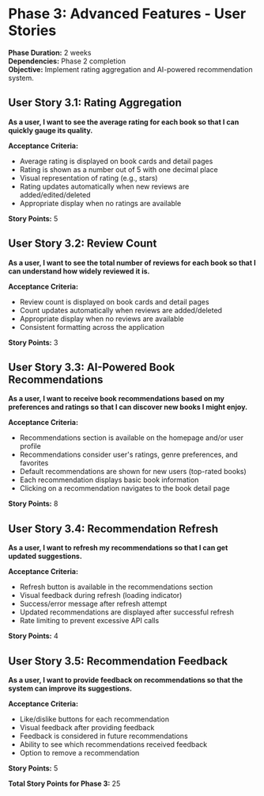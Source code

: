 # Phase 3: Advanced Features - User Stories

**Phase Duration:** 2 weeks  
**Dependencies:** Phase 2 completion  
**Objective:** Implement rating aggregation and AI-powered recommendation system.

## User Story 3.1: Rating Aggregation

**As a user, I want to see the average rating for each book so that I can quickly gauge its quality.**

**Acceptance Criteria:**
- Average rating is displayed on book cards and detail pages
- Rating is shown as a number out of 5 with one decimal place
- Visual representation of rating (e.g., stars)
- Rating updates automatically when new reviews are added/edited/deleted
- Appropriate display when no ratings are available

**Story Points:** 5

## User Story 3.2: Review Count

**As a user, I want to see the total number of reviews for each book so that I can understand how widely reviewed it is.**

**Acceptance Criteria:**
- Review count is displayed on book cards and detail pages
- Count updates automatically when reviews are added/deleted
- Appropriate display when no reviews are available
- Consistent formatting across the application

**Story Points:** 3

## User Story 3.3: AI-Powered Book Recommendations

**As a user, I want to receive book recommendations based on my preferences and ratings so that I can discover new books I might enjoy.**

**Acceptance Criteria:**
- Recommendations section is available on the homepage and/or user profile
- Recommendations consider user's ratings, genre preferences, and favorites
- Default recommendations are shown for new users (top-rated books)
- Each recommendation displays basic book information
- Clicking on a recommendation navigates to the book detail page

**Story Points:** 8

## User Story 3.4: Recommendation Refresh

**As a user, I want to refresh my recommendations so that I can get updated suggestions.**

**Acceptance Criteria:**
- Refresh button is available in the recommendations section
- Visual feedback during refresh (loading indicator)
- Success/error message after refresh attempt
- Updated recommendations are displayed after successful refresh
- Rate limiting to prevent excessive API calls

**Story Points:** 4

## User Story 3.5: Recommendation Feedback

**As a user, I want to provide feedback on recommendations so that the system can improve its suggestions.**

**Acceptance Criteria:**
- Like/dislike buttons for each recommendation
- Visual feedback after providing feedback
- Feedback is considered in future recommendations
- Ability to see which recommendations received feedback
- Option to remove a recommendation

**Story Points:** 5

**Total Story Points for Phase 3:** 25
